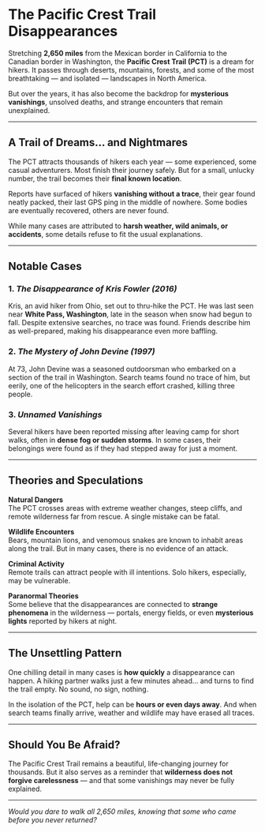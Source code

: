 # The Pacific Crest Trail Disappearances

Stretching **2,650 miles** from the Mexican border in California to the Canadian border in Washington, the **Pacific Crest Trail (PCT)** is a dream for hikers. It passes through deserts, mountains, forests, and some of the most breathtaking — and isolated — landscapes in North America.  

But over the years, it has also become the backdrop for **mysterious vanishings**, unsolved deaths, and strange encounters that remain unexplained.

---

## A Trail of Dreams… and Nightmares

The PCT attracts thousands of hikers each year — some experienced, some casual adventurers. Most finish their journey safely. But for a small, unlucky number, the trail becomes their **final known location**.

Reports have surfaced of hikers **vanishing without a trace**, their gear found neatly packed, their last GPS ping in the middle of nowhere. Some bodies are eventually recovered, others are never found.  

While many cases are attributed to **harsh weather, wild animals, or accidents**, some details refuse to fit the usual explanations.

---

## Notable Cases

### 1. *The Disappearance of Kris Fowler (2016)*
Kris, an avid hiker from Ohio, set out to thru-hike the PCT. He was last seen near **White Pass, Washington**, late in the season when snow had begun to fall. Despite extensive searches, no trace was found. Friends describe him as well-prepared, making his disappearance even more baffling.

### 2. *The Mystery of John Devine (1997)*
At 73, John Devine was a seasoned outdoorsman who embarked on a section of the trail in Washington. Search teams found no trace of him, but eerily, one of the helicopters in the search effort crashed, killing three people.

### 3. *Unnamed Vanishings*
Several hikers have been reported missing after leaving camp for short walks, often in **dense fog or sudden storms**. In some cases, their belongings were found as if they had stepped away for just a moment.

---

## Theories and Speculations

 **Natural Dangers**  
  The PCT crosses areas with extreme weather changes, steep cliffs, and remote wilderness far from rescue. A single mistake can be fatal.

 **Wildlife Encounters**  
  Bears, mountain lions, and venomous snakes are known to inhabit areas along the trail. But in many cases, there is no evidence of an attack.

 **Criminal Activity**  
  Remote trails can attract people with ill intentions. Solo hikers, especially, may be vulnerable.

 **Paranormal Theories**  
  Some believe that the disappearances are connected to **strange phenomena** in the wilderness — portals, energy fields, or even **mysterious lights** reported by hikers at night.

---

## The Unsettling Pattern

One chilling detail in many cases is **how quickly** a disappearance can happen. A hiking partner walks just a few minutes ahead… and turns to find the trail empty. No sound, no sign, nothing.

In the isolation of the PCT, help can be **hours or even days away**. And when search teams finally arrive, weather and wildlife may have erased all traces.

---

## Should You Be Afraid?

The Pacific Crest Trail remains a beautiful, life-changing journey for thousands. But it also serves as a reminder that **wilderness does not forgive carelessness** — and that some vanishings may never be fully explained.

---

*Would you dare to walk all 2,650 miles, knowing that some who came before you never returned?*